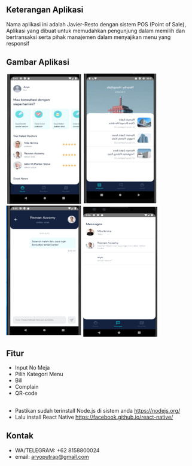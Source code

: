 ## Keterangan Aplikasi
Nama aplikasi ini adalah Javier-Resto dengan sistem POS (Point of Sale), Aplikasi yang dibuat untuk memudahkan pengunjung dalam memilih dan bertransaksi serta pihak manajemen dalam menyajikan menu yang responsif
<br>

## Gambar Aplikasi
<p float="left">
  <img src="https://github.com/aryoputrap/doctorapp/blob/main/src/assets/sc/1.PNG" width="200" height="350" alt="Choose a Service Type"/>
<img src="https://github.com/aryoputrap/doctorapp/blob/main/src/assets/sc/2.PNG" width="200" height="350" alt="Menu"/>
<img src="https://github.com/aryoputrap/doctorapp/blob/main/src/assets/sc/3.PNG" width="200" height="350" alt="Menu"/>
<img src="https://github.com/aryoputrap/doctorapp/blob/main/src/assets/sc/4.PNG" width="200" height="350" alt="Menu"/>

</p>
<!-- video
<p float="left">
  <img src="https://github.com/aryoputrap/javierresto/blob/master/src/asset/Video%20Apliaksi.gif" width="200" height="350" alt="Video"/>
</p> -->


## Fitur 
* Input No Meja
* Pilih Kategori Menu
* Bill
* Complain
* QR-code

## 
* Pastikan sudah terinstall Node.js di sistem anda https://nodejs.org/
* Lalu install React Native https://facebook.github.io/react-native/

## Kontak
* WA/TELEGRAM: +62 8158800024
* email: aryoputrap@gmail.com
